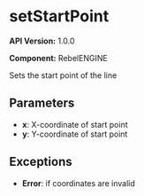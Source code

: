 # setStartPoint

**API Version:** 1.0.0

**Component:** RebelENGINE

Sets the start point of the line

## Parameters

- **x**: X-coordinate of start point
- **y**: Y-coordinate of start point

## Exceptions

- **Error**: if coordinates are invalid

